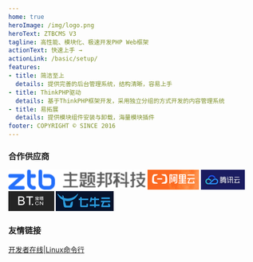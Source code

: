 ```yaml
---
home: true
heroImage: /img/logo.png
heroText: ZTBCMS V3
tagline: 高性能、模块化、极速开发PHP Web框架
actionText: 快速上手 →
actionLink: /basic/setup/
features:
- title: 简洁至上
  details: 提供完善的后台管理系统，结构清晰，容易上手
- title: ThinkPHP驱动
  details: 基于ThinkPHP框架开发，采用独立分组的方式开发的内容管理系统
- title: 易拓展
  details: 提供模块组件安装与卸载，海量模块插件
footer: COPYRIGHT © SINCE 2016
---
```


### 合作供应商

<a href="https://www.zhutibang.cn"><img src="./img_zhutiabng.png" style="height: 40px"></a>
<a href="https://www.aliyun.com/minisite/goods?userCode=i3y41dsk"><img src="./img_aliyun.png" style="height: 40px"></a>
<a href="https://curl.qcloud.com/eBYweamd"><img src="./img_tencent_cloud.jpg" style="height: 40px"></a>
<a href="https://www.bt.cn/?invite_code=MV9xcml5enc="><img src="./img_bt.png" style="height: 40px"></a>
<a href="https://portal.qiniu.com/signup?code=1h5fdum9dyez6"><img src="./img_qiniu.png" style="height: 40px"></a>


### 友情链接

[开发者在线](http://www.devonline.net)|[Linux命令行](http://linux.devonline.net)
